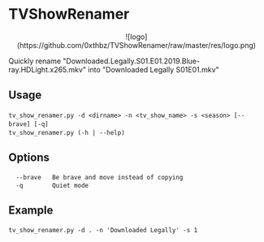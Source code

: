 # TVShowRenamer
<p align="center">
   ![logo](https://github.com/0xthbz/TVShowRenamer/raw/master/res/logo.png)  
</p>
Quickly rename "Downloaded.Legally.S01.E01.2019.Blue-ray.HDLight.x265.mkv" into "Downloaded Legally S01E01.mkv"

## Usage
   `tv_show_renamer.py -d <dirname> -n <tv_show_name> -s <season> [--brave] [-q]`  
   `tv_show_renamer.py (-h | --help)`  

## Options
```
  --brave   Be brave and move instead of copying
  -q        Quiet mode
```

## Example
  `tv_show_renamer.py -d . -n 'Downloaded Legally' -s 1`  
